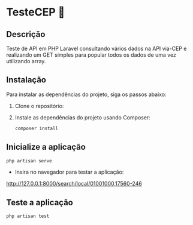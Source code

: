 # TesteCEP 📌

## Descrição

Teste de API em PHP Laravel consultando vários dados na API via-CEP e realizando um GET simples para popular todos os dados de uma vez utilizando array.

## Instalação

Para instalar as dependências do projeto, siga os passos abaixo:

1. Clone o repositório:

3. Instale as dependências do projeto usando Composer:

    ```bash
    composer install
    ```

## Inicialize a aplicação

```bash
php artisan serve
```

* Insira no navegador para testar a aplicação: 

http://127.0.0.1:8000/search/local/01001000,17560-246

## Teste a aplicação

```bash
php artisan test
```

